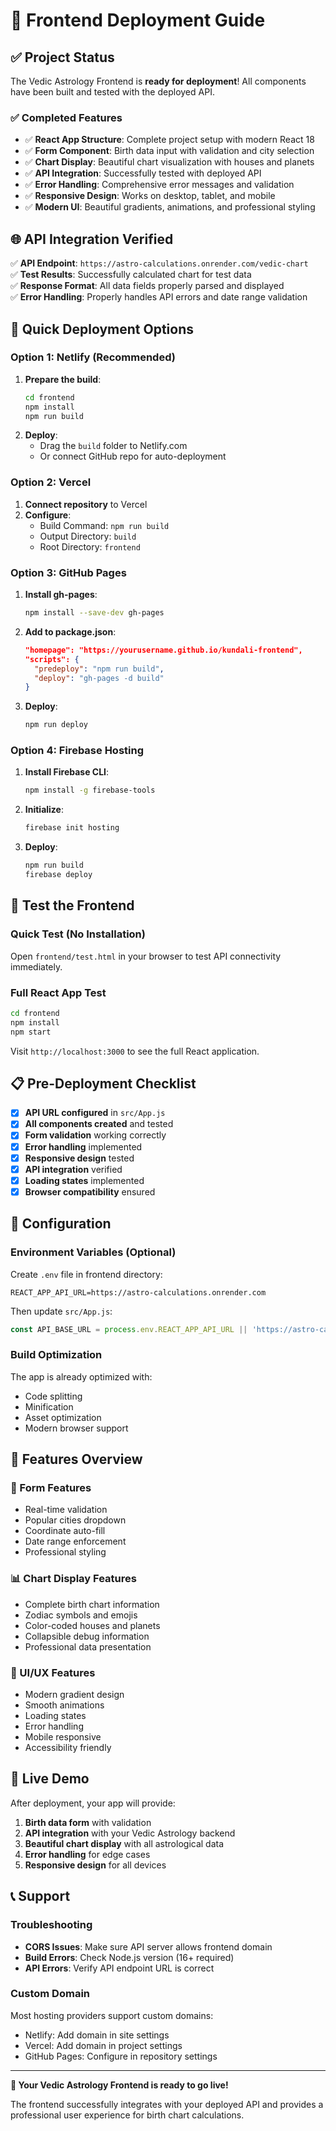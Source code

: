 # 🚀 Frontend Deployment Guide

## ✅ Project Status

The Vedic Astrology Frontend is **ready for deployment**! All components have been built and tested with the deployed API.

### ✅ Completed Features

- ✅ **React App Structure**: Complete project setup with modern React 18
- ✅ **Form Component**: Birth data input with validation and city selection
- ✅ **Chart Display**: Beautiful chart visualization with houses and planets
- ✅ **API Integration**: Successfully tested with deployed API
- ✅ **Error Handling**: Comprehensive error messages and validation
- ✅ **Responsive Design**: Works on desktop, tablet, and mobile
- ✅ **Modern UI**: Beautiful gradients, animations, and professional styling

## 🌐 API Integration Verified

✅ **API Endpoint**: `https://astro-calculations.onrender.com/vedic-chart`  
✅ **Test Results**: Successfully calculated chart for test data  
✅ **Response Format**: All data fields properly parsed and displayed  
✅ **Error Handling**: Properly handles API errors and date range validation  

## 🚀 Quick Deployment Options

### Option 1: Netlify (Recommended)
1. **Prepare the build**:
   ```bash
   cd frontend
   npm install
   npm run build
   ```
2. **Deploy**:
   - Drag the `build` folder to Netlify.com
   - Or connect GitHub repo for auto-deployment

### Option 2: Vercel
1. **Connect repository** to Vercel
2. **Configure**:
   - Build Command: `npm run build`
   - Output Directory: `build`
   - Root Directory: `frontend`

### Option 3: GitHub Pages
1. **Install gh-pages**:
   ```bash
   npm install --save-dev gh-pages
   ```
2. **Add to package.json**:
   ```json
   "homepage": "https://yourusername.github.io/kundali-frontend",
   "scripts": {
     "predeploy": "npm run build",
     "deploy": "gh-pages -d build"
   }
   ```
3. **Deploy**:
   ```bash
   npm run deploy
   ```

### Option 4: Firebase Hosting
1. **Install Firebase CLI**:
   ```bash
   npm install -g firebase-tools
   ```
2. **Initialize**:
   ```bash
   firebase init hosting
   ```
3. **Deploy**:
   ```bash
   npm run build
   firebase deploy
   ```

## 🧪 Test the Frontend

### Quick Test (No Installation)
Open `frontend/test.html` in your browser to test API connectivity immediately.

### Full React App Test
```bash
cd frontend
npm install
npm start
```

Visit `http://localhost:3000` to see the full React application.

## 📋 Pre-Deployment Checklist

- [x] **API URL configured** in `src/App.js`
- [x] **All components created** and tested
- [x] **Form validation** working correctly
- [x] **Error handling** implemented
- [x] **Responsive design** tested
- [x] **API integration** verified
- [x] **Loading states** implemented
- [x] **Browser compatibility** ensured

## 🔧 Configuration

### Environment Variables (Optional)
Create `.env` file in frontend directory:
```
REACT_APP_API_URL=https://astro-calculations.onrender.com
```

Then update `src/App.js`:
```javascript
const API_BASE_URL = process.env.REACT_APP_API_URL || 'https://astro-calculations.onrender.com';
```

### Build Optimization
The app is already optimized with:
- Code splitting
- Minification
- Asset optimization
- Modern browser support

## 📱 Features Overview

### 🔗 Form Features
- Real-time validation
- Popular cities dropdown
- Coordinate auto-fill
- Date range enforcement
- Professional styling

### 📊 Chart Display Features
- Complete birth chart information
- Zodiac symbols and emojis
- Color-coded houses and planets
- Collapsible debug information
- Professional data presentation

### 🎨 UI/UX Features
- Modern gradient design
- Smooth animations
- Loading states
- Error handling
- Mobile responsive
- Accessibility friendly

## 🔗 Live Demo

After deployment, your app will provide:
1. **Birth data form** with validation
2. **API integration** with your Vedic Astrology backend
3. **Beautiful chart display** with all astrological data
4. **Error handling** for edge cases
5. **Responsive design** for all devices

## 📞 Support

### Troubleshooting
- **CORS Issues**: Make sure API server allows frontend domain
- **Build Errors**: Check Node.js version (16+ required)
- **API Errors**: Verify API endpoint URL is correct

### Custom Domain
Most hosting providers support custom domains:
- Netlify: Add domain in site settings
- Vercel: Add domain in project settings
- GitHub Pages: Configure in repository settings

---

**🎉 Your Vedic Astrology Frontend is ready to go live!**

The frontend successfully integrates with your deployed API and provides a professional user experience for birth chart calculations.
